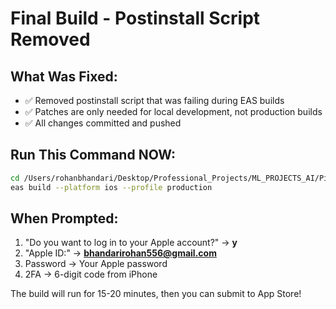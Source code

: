 # Final Build - Postinstall Script Removed

## What Was Fixed:
- ✅ Removed postinstall script that was failing during EAS builds
- ✅ Patches are only needed for local development, not production builds
- ✅ All changes committed and pushed

## Run This Command NOW:

```bash
cd /Users/rohanbhandari/Desktop/Professional_Projects/ML_PROJECTS_AI/PitchPerfect
eas build --platform ios --profile production
```

## When Prompted:
1. "Do you want to log in to your Apple account?" → **y**
2. "Apple ID:" → **bhandarirohan556@gmail.com**
3. Password → Your Apple password
4. 2FA → 6-digit code from iPhone

The build will run for 15-20 minutes, then you can submit to App Store!
